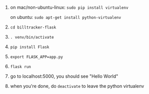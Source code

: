 1) on mac/non-ubuntu-linux: `sudo pip install virtualenv`

   on ubuntu: `sudo apt-get install python-virtualenv`

2) `cd billtracker-flask`

3) `. venv/bin/activate`

4) `pip install Flask`

5) `export FLASK_APP=app.py`

6) `flask run`

7) go to localhost:5000, you should see "Hello World"

8) when you're done, do `deactivate` to leave the python virtualenv
